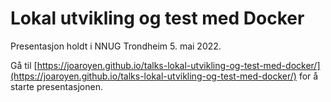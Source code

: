 # Lokal utvikling og test med Docker

Presentasjon holdt i NNUG Trondheim 5. mai 2022.

Gå til [https://joaroyen.github.io/talks-lokal-utvikling-og-test-med-docker/](https://joaroyen.github.io/talks-lokal-utvikling-og-test-med-docker/) for å starte presentasjonen.